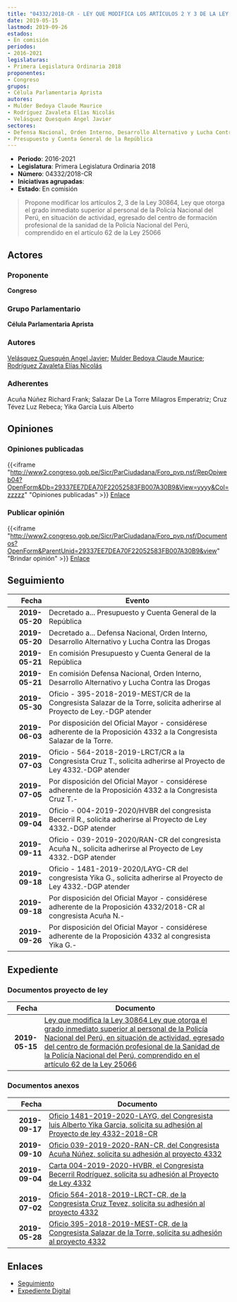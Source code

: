 ```yaml
---
title: "04332/2018-CR - LEY QUE MODIFICA LOS ARTÍCULOS 2 Y 3 DE LA LEY 30864 QUE OTORGA EL GRADO INMEDIATO SUPERIOR A LOS OFICIALES DE SERVICIOS PNP EGRESADOS DEL CENTRO DE FORMACIÓN PROFESIONAL DE LA SANIDAD DE LA PNP"
date: 2019-05-15
lastmod: 2019-09-26
estados:
- En comisión
periodos:
- 2016-2021
legislaturas:
- Primera Legislatura Ordinaria 2018
proponentes:
- Congreso
grupos:
- Célula Parlamentaria Aprista
autores:
- Mulder Bedoya Claude Maurice
- Rodríguez Zavaleta Elías Nicolás
- Velásquez Quesquén Angel Javier
sectores:
- Defensa Nacional, Orden Interno, Desarrollo Alternativo y Lucha Contra las Drogas
- Presupuesto y Cuenta General de la República
---
```

- **Periodo**: 2016-2021
- **Legislatura**: Primera Legislatura Ordinaria 2018
- **Número**: 04332/2018-CR
- **Iniciativas agrupadas**: 
- **Estado**: En comisión

> Propone modificar los artículos 2, 3 de la Ley 30864, Ley que otorga el grado inmediato superior al personal de la Policía Nacional del Perú, en situación de actividad, egresado del centro de formación profesional de la sanidad de la Policía Nacional del Perú, comprendido en el artículo 62 de la Ley 25066


## Actores

### Proponente

**Congreso**

### Grupo Parlamentario

**Célula Parlamentaria Aprista**

### Autores

[Velásquez Quesquén Angel Javier](mailto:mailto:jvelasquezq@congreso.gob.pe); [Mulder Bedoya Claude Maurice](mailto:mailto:mmulder@congreso.gob.pe); [Rodríguez Zavaleta Elías Nicolás](mailto:mailto:erodriguez@congreso.gob.pe)

### Adherentes

Acuña Núñez Richard Frank; Salazar De La Torre Milagros Emperatriz; Cruz Tévez Luz Rebeca; Yika García Luis Alberto

## Opiniones

### Opiniones publicadas

{{<iframe "http://www2.congreso.gob.pe/Sicr/ParCiudadana/Foro_pvp.nsf/RepOpiweb04?OpenForm&Db=29337EE7DEA70F22052583FB007A30B9&View=yyyy&Col=zzzzz" "Opiniones publicadas" >}}
[Enlace](http://www2.congreso.gob.pe/Sicr/ParCiudadana/Foro_pvp.nsf/RepOpiweb04?OpenForm&Db=29337EE7DEA70F22052583FB007A30B9&View=yyyy&Col=zzzzz)

### Publicar opinión

{{<iframe "http://www2.congreso.gob.pe/Sicr/ParCiudadana/Foro_pvp.nsf/Documentos?OpenForm&ParentUnid=29337EE7DEA70F22052583FB007A30B9&view" "Brindar opinión" >}}
[Enlace](http://www2.congreso.gob.pe/Sicr/ParCiudadana/Foro_pvp.nsf/Documentos?OpenForm&ParentUnid=29337EE7DEA70F22052583FB007A30B9&view)


## Seguimiento

| Fecha | Evento |
|------:|--------|
| **2019-05-20** | Decretado a... Presupuesto y Cuenta General de la República |
| **2019-05-20** | Decretado a... Defensa Nacional, Orden Interno, Desarrollo Alternativo y Lucha Contra las Drogas |
| **2019-05-21** | En comisión Presupuesto y Cuenta General de la República |
| **2019-05-21** | En comisión Defensa Nacional, Orden Interno, Desarrollo Alternativo y Lucha Contra las Drogas |
| **2019-05-30** | Oficio - 395-2018-2019-MEST/CR de la Congresista Salazar de la Torre, solicita adherirse al Proyecto de Ley.-DGP atender |
| **2019-06-03** | Por disposición del Oficial Mayor - considérese adherente de la Proposición 4332 a la Congresista Salazar de la Torre. |
| **2019-07-03** | Oficio - 564-2018-2019-LRCT/CR a la Congresista Cruz T., solicita adherirse al Proyecto de Ley 4332.-DGP atender |
| **2019-07-05** | Por disposición del Oficial Mayor - considérese adherente de la Proposición 4332 a la Congresista Cruz T.- |
| **2019-09-04** | Oficio - 004-2019-2020/HVBR del congresista Becerril R., solicita adherirse al Proyecto de Ley 4332.-DGP atender |
| **2019-09-11** | Oficio - 039-2019-2020/RAN-CR del congresista Acuña N., solicita adherirse al Proyecto de Ley 4332.-DGP atender |
| **2019-09-18** | Oficio - 1481-2019-2020/LAYG-CR del congresista Yika G., solicita adherirse al Proyecto de Ley 4332.-DGP atender |
| **2019-09-18** | Por disposición del Oficial Mayor - considérese adherente de la Proposición 4332/2018-CR al congresista Acuña N.- |
| **2019-09-26** | Por disposición del Oficial Mayor - considérese adherente de la Proposición 4332 al congresista Yika G.- |

## Expediente

### Documentos proyecto de ley

| Fecha | Documento |
|------:|-----------|
| **2019-05-15** | [Ley que modifica la Ley 30864 Ley que otorga el grado inmediato superior al personal de la Policía Nacional del Perú, en situación de actividad, egresado del centro de formación profesional de la Sanidad de la Policía Nacional del Perú, comprendido en el artículo 62 de la Ley 25066](http://www.leyes.congreso.gob.pe/Documentos/2016_2021/Proyectos_de_Ley_y_de_Resoluciones_Legislativas/PL0433220190515.pdf) |

### Documentos anexos

| Fecha | Documento |
|------:|-----------|
| **2019-09-17** | [Oficio 1481-2019-2020-LAYG, del Congresista luis Alberto Yika Garcia, solicita su adhesión al Proyecto de ley 4332-2018-CR](http://www.leyes.congreso.gob.pe/Documentos/2016_2021/Adhesiones/Proyectos_de_Ley/OFICIO-1481-2019-2020-LAYG-CR.pdf) |
| **2019-09-10** | [Oficio 039-2019-2020-RAN-CR, del Congresista Acuña Núñez, solicita su adhesión al proyecto 4332](http://www.leyes.congreso.gob.pe/Documentos/2016_2021/Adhesiones/Proyectos_de_Ley/OFICIO-039-2019-2020-RAN-CR.pdf) |
| **2019-09-04** | [Carta 004-2019-2020-HVBR, el Congresista Becerril Rodríguez, solicita su adhesión al Proyecto de Ley 4332](http://www.leyes.congreso.gob.pe/Documentos/2016_2021/Adhesiones/Proyectos_de_Ley/CARTA-004-2019-2020-HVBR.pdf) |
| **2019-07-02** | [Oficio 564-2018-2019-LRCT-CR, de la Congresista Cruz Tevez, solicita su adhesión al proyecto 4332](http://www.leyes.congreso.gob.pe/Documentos/2016_2021/Adhesiones/Proyectos_de_Ley/OFICIO-564-2018-2019-LRCT-CR.pdf) |
| **2019-05-28** | [Oficio 395-2018-2019-MEST-CR, de la Congresista Salazar de la Torre, solicita su adhesión al proyecto 4332](http://www.leyes.congreso.gob.pe/Documentos/2016_2021/Adhesiones/Proyectos_de_Ley/OFICIO-395-2018-2019-MEST-CR.pdf) |

## Enlaces

- [Seguimiento](http://www2.congreso.gob.pe/Sicr/TraDocEstProc/CLProLey2016.nsf/f7fff46988ca05b1052578e100829cc7/b6be6b315edf225c052583fb00815f5e?OpenDocument)
- [Expediente Digital](http://www2.congreso.gob.pe/Sicr/TraDocEstProc/Expvirt_2011.nsf/visbusqptramdoc1621/04332?opendocument)


